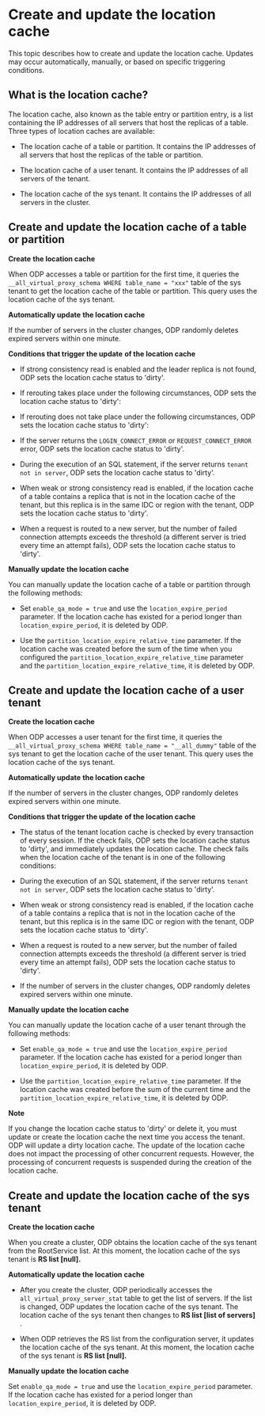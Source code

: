 Create and update the location cache 
=========================================================

This topic describes how to create and update the location cache. Updates may occur automatically, manually, or based on specific triggering conditions. 

What is the location cache? 
------------------------------------------------

The location cache, also known as the table entry or partition entry, is a list containing the IP addresses of all servers that host the replicas of a table. Three types of location caches are available:

* The location cache of a table or partition. It contains the IP addresses of all servers that host the replicas of the table or partition.

  

* The location cache of a user tenant. It contains the IP addresses of all servers of the tenant.

  

* The location cache of the sys tenant. It contains the IP addresses of all servers in the cluster.

  




Create and update the location cache of a table or partition 
---------------------------------------------------------------------------------

**Create** **the location cache** 

When ODP accesses a table or partition for the first time, it queries the `__all_virtual_proxy_schema WHERE table_name = "xxx"` table of the sys tenant to get the location cache of the table or partition. This query uses the location cache of the sys tenant. 

**Automatically update** **the location cache** 

If the number of servers in the cluster changes, ODP randomly deletes expired servers within one minute. 

**Conditions that trigger the update** **of the location cache** 

* If strong consistency read is enabled and the leader replica is not found, ODP sets the location cache status to 'dirty'.

  

* If rerouting takes place under the following circumstances, ODP sets the location cache status to 'dirty': 

  

* If rerouting does not take place under the following circumstances, ODP sets the location cache status to 'dirty': 

  

* If the server returns the `LOGIN_CONNECT_ERROR` or `REQUEST_CONNECT_ERROR` error, ODP sets the location cache status to 'dirty'.

  

* During the execution of an SQL statement, if the server returns `tenant not in server`, ODP sets the location cache status to 'dirty'.

  

* When weak or strong consistency read is enabled, if the location cache of a table contains a replica that is not in the location cache of the tenant, but this replica is in the same IDC or region with the tenant, ODP sets the location cache status to 'dirty'.

  

* When a request is routed to a new server, but the number of failed connection attempts exceeds the threshold (a different server is tried every time an attempt fails), ODP sets the location cache status to 'dirty'.

  




**Manually update** **the location cache** 

You can manually update the location cache of a table or partition through the following methods:

* Set `enable_qa_mode = true` and use the `location_expire_period` parameter. If the location cache has existed for a period longer than `location_expire_period`, it is deleted by ODP.

  

* Use the `partition_location_expire_relative_time` parameter. If the location cache was created before the sum of the time when you configured the `partition_location_expire_relative_time` parameter and the `partition_location_expire_relative_time`, it is deleted by ODP.

  




Create and update the location cache of a user tenant 
--------------------------------------------------------------------------

**Create the location cache** 

When ODP accesses a user tenant for the first time, it queries the `__all_virtual_proxy_schema WHERE table_name = "__all_dummy"` table of the sys tenant to get the location cache of the user tenant. This query uses the location cache of the sys tenant. 

**Automatically update** **the location cache** 

If the number of servers in the cluster changes, ODP randomly deletes expired servers within one minute. 

**Conditions that trigger the update** **of the location cache** 

* The status of the tenant location cache is checked by every transaction of every session. If the check fails, ODP sets the location cache status to 'dirty', and immediately updates the location cache. The check fails when the location cache of the tenant is in one of the following conditions:

  




<!-- -->



<!-- -->

* During the execution of an SQL statement, if the server returns `tenant not in server`, ODP sets the location cache status to 'dirty'.

  

* When weak or strong consistency read is enabled, if the location cache of a table contains a replica that is not in the location cache of the tenant, but this replica is in the same IDC or region with the tenant, ODP sets the location cache status to 'dirty'.

  

* When a request is routed to a new server, but the number of failed connection attempts exceeds the threshold (a different server is tried every time an attempt fails), ODP sets the location cache status to 'dirty'.

  

* If the number of servers in the cluster changes, ODP randomly deletes expired servers within one minute.

  




**Manually update** **the location cache** 

You can manually update the location cache of a user tenant through the following methods:

* Set `enable_qa_mode = true` and use the `location_expire_period` parameter. If the location cache has existed for a period longer than `location_expire_period`, it is deleted by ODP.

  

* Use the `partition_location_expire_relative_time` parameter. If the location cache was created before the sum of the current time and the `partition_location_expire_relative_time`, it is deleted by ODP.

  



**Note**

If you change the location cache status to 'dirty' or delete it, you must update or create the location cache the next time you access the tenant. ODP will update a dirty location cache. The update of the location cache does not impact the processing of other concurrent requests. However, the processing of concurrent requests is suspended during the creation of the location cache.

Create and update the location cache of the sys tenant 
---------------------------------------------------------------------------

**Create the location cache** 

When you create a cluster, ODP obtains the location cache of the sys tenant from the RootService list. At this moment, the location cache of the sys tenant is **RS list \[null\].** 

**Automatically update the location cache** 

* After you create the cluster, ODP periodically accesses the `all_virtual_proxy_server_stat` table to get the list of servers. If the list is changed, ODP updates the location cache of the sys tenant. The location cache of the sys tenant then changes to **RS list \[list of servers\]** .

  

* When ODP retrieves the RS list from the configuration server, it updates the location cache of the sys tenant. At this moment, the location cache of the sys tenant is **RS list \[null\].**

  




**Manually update** **the location cache** 

Set `enable_qa_mode = true` and use the `location_expire_period` parameter. If the location cache has existed for a period longer than `location_expire_period`, it is deleted by ODP.
